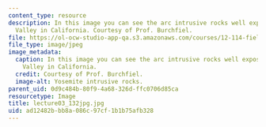 ```yaml
---
content_type: resource
description: In this image you can see the arc intrusive rocks well exposed in Yosemite
  Valley in California. Courtesy of Prof. Burchfiel.
file: https://ol-ocw-studio-app-qa.s3.amazonaws.com/courses/12-114-field-geology-i-fall-2005/ad12482bbb8a086c97cf1b1b75afb328_lecture03_132jpg.jpg
file_type: image/jpeg
image_metadata:
  caption: In this image you can see the arc intrusive rocks well exposed in Yosemite
    Valley in California.
  credit: Courtesy of Prof. Burchfiel.
  image-alt: Yosemite intrusive rocks.
parent_uid: 0d9c484b-80f9-4a68-326d-ffc0706d85ca
resourcetype: Image
title: lecture03_132jpg.jpg
uid: ad12482b-bb8a-086c-97cf-1b1b75afb328
---
```

